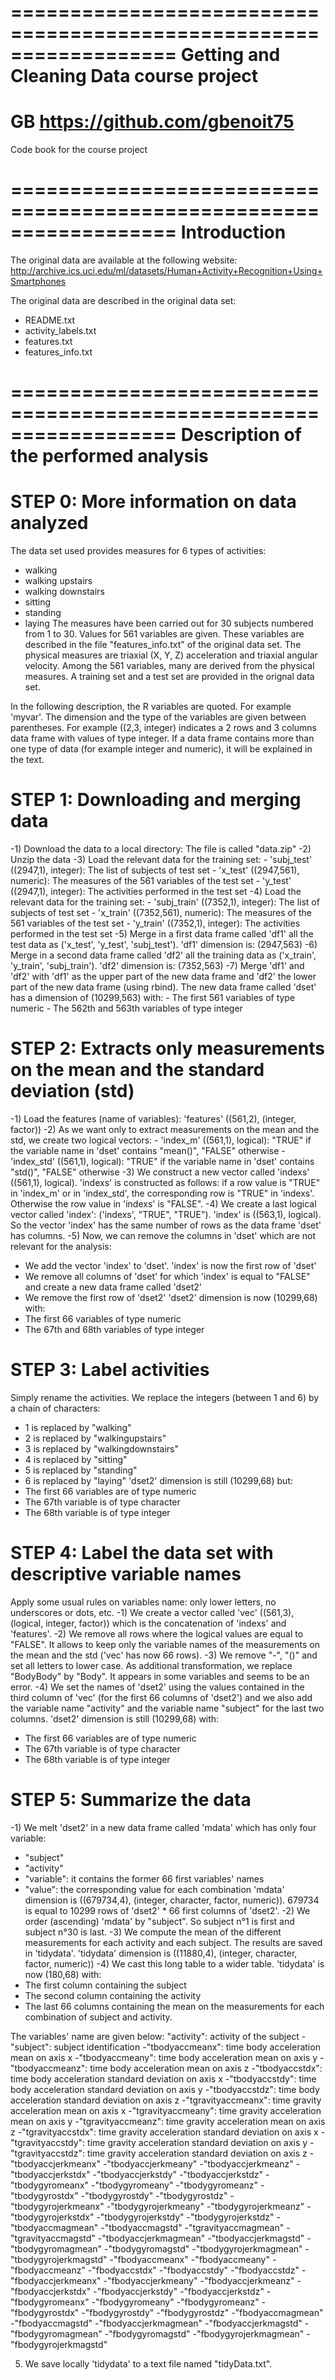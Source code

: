 ==================================================================
Getting and Cleaning Data course project
==================================================================
GB
https://github.com/gbenoit75
==================================================================

Code book for the course project

==================================================================
Introduction
==================================================================
The original data are available at the following website:
http://archive.ics.uci.edu/ml/datasets/Human+Activity+Recognition+Using+Smartphones 

The original data are described in the original data set:
- README.txt
- activity_labels.txt
- features.txt
- features_info.txt

==================================================================
Description of the performed analysis
==================================================================

# STEP 0: More information on data analyzed
The data set used provides measures for 6 types of activities:
- walking
- walking upstairs
- walking downstairs
- sitting
- standing
- laying
The measures have been carried out for 30 subjects numbered from 1
to 30.
Values for 561 variables are given. These variables are described in the file "features_info.txt" of the original data set. The physical measures are triaxial (X, Y, Z) acceleration and triaxial angular velocity. Among the 561 variables, many are derived from the physical measures.
A training set and a test set are provided in the orignal data set.

In the following description, the R variables are quoted. For example 'myvar'.
The dimension and the type of the variables are given between parentheses. For example ((2,3, integer) indicates a 2 rows and 3 columns data frame with values of type integer. If a data frame contains more than one type of data (for example integer and numeric), it will be explained in the text.

# STEP 1: Downloading and merging data
-1) Download the data to a local directory: The file is called "data.zip"
-2) Unzip the data
-3) Load the relevant data for the training set:
        - 'subj_test' ((2947,1), integer): The list of subjects of test set
        - 'x_test' ((2947,561), numeric): The measures of the 561 variables of the test set
        - 'y_test' ((2947,1), integer): The activities performed in the test set
-4) Load the relevant data for the training set:
        - 'subj_train' ((7352,1), integer): The list of subjects of test set
        - 'x_train' ((7352,561), numeric): The measures of the 561 variables of the test set
        - 'y_train' ((7352,1), integer): The activities performed in the test set
-5) Merge in a first data frame called 'df1' all the test data as ('x_test', 'y_test', 'subj_test'). 'df1' dimension is: (2947,563)
-6) Merge in a second data frame called 'df2' all the training data as ('x_train', 'y_train', 'subj_train'). 'df2' dimension is: (7352,563)
-7) Merge 'df1' and 'df2' with 'df1' as the upper part of the new data frame and 'df2' the lower part of the new data frame (using rbind).
The new data frame called 'dset' has a dimension of (10299,563) with:
        - The first 561 variables of type numeric
        - The 562th and 563th variables of type integer

# STEP 2: Extracts only measurements on the mean and the standard deviation (std)
-1) Load the features (name of variables): 'features' ((561,2), (integer, factor))
-2) As we want only to extract measurements on the mean and the std, we create two logical vectors:
        - 'index_m' ((561,1), logical): "TRUE" if the variable name in 'dset' contains "mean()", "FALSE" otherwise
        - 'index_std' ((561,1), logical): "TRUE" if the variable name in 'dset' contains "std()", "FALSE" otherwise
-3) We construct a new vector called 'indexs' ((561,1), logical). 'indexs' is constructed as follows: if a row value is "TRUE" in 'index_m' or in 'index_std', the corresponding row is "TRUE" in 'indexs'. Otherwise the row value in 'indexs' is "FALSE".
-4) We create a last logical vector called 'index': ('indexs', "TRUE", "TRUE"). 'index' is ((563,1), logical). So the vector 'index' has the same number of rows as the data frame 'dset' has columns.
-5) Now, we can remove the columns in 'dset' which are not relevant for the analysis: 
- We add the vector 'index' to 'dset'. 'index' is now the first row of 'dset'
- We remove all columns of 'dset' for which 'index' is equal to "FALSE" and create a new data frame called 'dset2'
- We remove the first row of 'dset2'
'dset2' dimension is now (10299,68) with:
- The first 66 variables of type numeric
- The 67th and 68th variables of type integer

# STEP 3: Label activities
Simply rename the activities. We replace the integers (between 1 and 6) by a chain of characters:
- 1 is replaced by "walking"
- 2 is replaced by "walkingupstairs"
- 3 is replaced by "walkingdownstairs"
- 4 is replaced by "sitting"
- 5 is replaced by "standing"
- 6 is replaced by "laying"
'dset2' dimension is still (10299,68) but:
- The first 66 variables are of type numeric
- The 67th variable is of type character
- The 68th variable is of type integer

# STEP 4: Label the data set with descriptive variable names
Apply some usual rules on variables name: only lower letters, no underscores or dots, etc.
-1) We create a vector called 'vec' ((561,3), (logical, integer, factor)) which is the concatenation of 'indexs' and 'features'.
-2) We remove all rows where the logical values are equal to "FALSE". It allows to keep only the variable names of the measurements on the mean and the std ('vec' has now 66 rows).
-3) We remove "-", "()" and set all letters to lower case. As additional transformation, we replace "BodyBody" by "Body". It appears in some variables and seems to be an error.
-4) We set the names of 'dset2' using the values contained in the third column of 'vec' (for the first 66 columns of 'dset2') and we also add the variable name "activity" and the variable name "subject" for the last two columns.
'dset2' dimension is still (10299,68) with:
- The first 66 variables are of type numeric
- The 67th variable is of type character
- The 68th variable is of type integer
        
# STEP 5: Summarize the data
-1) We melt 'dset2' in a new data frame called 'mdata' which has only four variable:
- "subject"
- "activity"
- "variable": it contains the former 66 first variables' names
- "value": the corresponding value for each combination
'mdata' dimension is ((679734,4), (integer, character, factor, numeric)). 679734 is equal to 10299 rows of 'dset2' * 66 first columns of 'dset2'.
-2) We order (ascending) 'mdata' by "subject". So subject n°1 is first and subject n°30 is last.
-3) We compute the mean of the different measurements for each activity and each subject. The results are saved in 'tidydata'. 'tidydata' dimension is ((11880,4), (integer, character, factor, numeric))
-4) We cast this long table to a wider table. 'tidydata' is now (180,68) with:
- The first column containing the subject
- The second column containing the activity
- The last 66 columns containing the mean on the measurements for each combination of subject and activity.

The variables' name are given below:
"activity": activity of the subject
-"subject": subject identification
-"tbodyaccmeanx": time body acceleration mean on axis x
-"tbodyaccmeany": time body acceleration mean on axis y
-"tbodyaccmeanz": time body acceleration mean on axis z
-"tbodyaccstdx": time body acceleration standard deviation on axis x
-"tbodyaccstdy": time body acceleration standard deviation on axis y
-"tbodyaccstdz": time body acceleration standard deviation on axis z
-"tgravityaccmeanx": time gravity acceleration mean on axis x
-"tgravityaccmeany": time gravity acceleration mean on axis y
-"tgravityaccmeanz": time gravity acceleration mean on axis z
-"tgravityaccstdx": time gravity acceleration standard deviation on axis x
-"tgravityaccstdy": time gravity acceleration standard deviation on axis y
-"tgravityaccstdz": time gravity acceleration standard deviation on axis z
-"tbodyaccjerkmeanx"
-"tbodyaccjerkmeany"
-"tbodyaccjerkmeanz"
-"tbodyaccjerkstdx"
-"tbodyaccjerkstdy"
-"tbodyaccjerkstdz"
-"tbodygyromeanx"
-"tbodygyromeany"
-"tbodygyromeanz"
-"tbodygyrostdx"
-"tbodygyrostdy"
-"tbodygyrostdz"
-"tbodygyrojerkmeanx"
-"tbodygyrojerkmeany"
-"tbodygyrojerkmeanz"
-"tbodygyrojerkstdx"
-"tbodygyrojerkstdy"
-"tbodygyrojerkstdz"
-"tbodyaccmagmean"
-"tbodyaccmagstd"
-"tgravityaccmagmean"
-"tgravityaccmagstd"
-"tbodyaccjerkmagmean"
-"tbodyaccjerkmagstd"
-"tbodygyromagmean"
-"tbodygyromagstd"
-"tbodygyrojerkmagmean"
-"tbodygyrojerkmagstd"
-"fbodyaccmeanx"
-"fbodyaccmeany"
-"fbodyaccmeanz"
-"fbodyaccstdx"
-"fbodyaccstdy"
-"fbodyaccstdz"
-"fbodyaccjerkmeanx"
-"fbodyaccjerkmeany"
-"fbodyaccjerkmeanz"
-"fbodyaccjerkstdx"
-"fbodyaccjerkstdy"
-"fbodyaccjerkstdz"
-"fbodygyromeanx"
-"fbodygyromeany"
-"fbodygyromeanz"
-"fbodygyrostdx"
-"fbodygyrostdy"
-"fbodygyrostdz"
-"fbodyaccmagmean"
-"fbodyaccmagstd"
-"fbodyaccjerkmagmean"
-"fbodyaccjerkmagstd"
-"fbodygyromagmean"
-"fbodygyromagstd"
-"fbodygyrojerkmagmean"
-"fbodygyrojerkmagstd"

5) We save locally 'tidydata' to a text file named "tidyData.txt".




